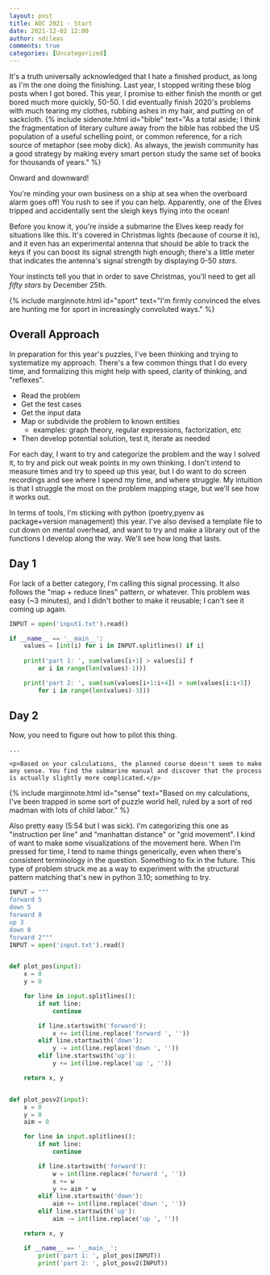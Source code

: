 ```yaml
---
layout: post
title: AOC 2021 - Start
date: 2021-12-02 12:00
author: ndileas
comments: true
categories: [Uncategorized]
---
```


It's a truth universally acknowledged that I hate a finished product, as long as I'm the one doing the finishing. Last year, I stopped writing these blog posts when I got bored. This year, I promise to either finish the month or get bored much more quickly, 50-50. I did eventually finish 2020's problems with much tearing my clothes, rubbing ashes in my hair, and putting on of sackcloth. {% include sidenote.html
            id="bible"
            text="As a total aside; I think the fragmentation of literary culture away from the bible has robbed the US population of a useful schelling point, or common reference, for a rich source of metaphor (see moby dick). As always, the jewish community has a good strategy by making every smart person study the same set of books for thousands of years." %}



Onward and downward!

<div class="aoc">

<p>You're minding your own business on a ship at sea when the overboard alarm goes off! You rush to see if you can help. Apparently, one of the Elves tripped and accidentally sent the sleigh keys flying into the ocean!</p>

<p>Before you know it, you're inside a submarine the Elves keep ready for situations like this. It's covered in Christmas lights (because of course it is), and it even has an experimental antenna that should be able to track the keys if you can boost its signal strength high enough; there's a little meter that indicates the antenna's signal strength by displaying 0-50 <em class="star">stars</em>.</p>

<p>Your instincts tell you that in order to save Christmas, you'll need to get all <em class="star">fifty stars</em> by December 25th.</p>

</div>

{% include marginnote.html 
	id="sport"
	text="I'm firmly convinced the elves are hunting me for sport in increasingly convoluted ways." %}

## Overall Approach

In preparation for this year's puzzles, I've been thinking and trying to systematize my approach. There's a few common things that I do every time, and formalizing this might help with speed, clarity of thinking, and "reflexes".

 - Read the problem
 - Get the test cases
 - Get the input data
 - Map or subdivide the problem to known entities
 	+ examples: graph theory, regular expressions, factorization, etc
 - Then develop potential solution, test it, iterate as needed

For each day, I want to try and categorize the problem and the way I solved it, to try and pick out weak points in my own thinking. I don't intend to measure times and try to speed up this year, but I do want to do screen recordings and see where I spend my time, and where struggle. My intuition is that I struggle the most on the problem mapping stage, but we'll see how it works out. 

In terms of tools, I'm sticking with python (poetry,pyenv as package+version management) this year. I've also devised a template file to cut down on mental overhead, and want to try and make a library out of the functions I develop along the way. We'll see how long that lasts.

## Day 1

For lack of a better category, I'm calling this signal processing. It also follows the "map + reduce lines" pattern, or whatever. This problem was easy (\~3 minutes), and I didn't bother to make it reusable; I can't see it coming up again.
	
```python
INPUT = open('input1.txt').read()

if __name__ == '__main__':
	values = [int(i) for i in INPUT.splitlines() if i]
	
	print('part 1: ', sum(values[i+1] > values[i] f
		or i in range(len(values)-1)))

	print('part 2: ', sum(sum(values[i+1:i+4]) > sum(values[i:i+3]) 
		for i in range(len(values)-3)))
```

## Day 2

<div class="aoc">
	<p>Now, you need to figure out how to <span title="Tank, I need a pilot program for a B212 helicopter.">pilot this thing</span>.</p>
	
	...

	<p>Based on your calculations, the planned course doesn't seem to make any sense. You find the submarine manual and discover that the process is actually slightly more complicated.</p>
</div>

{% include marginnote.html 
	id="sense"
	text="Based on my calculations, I've been trapped in some sort of puzzle world hell, ruled by a sort of red madman with lots of child labor."
	 %}

Also pretty easy (5:54 but I was sick). I'm categorizing this one as "instruction per line" and "manhattan distance" or "grid movement". I kind of want to make some visualizations of the movement here. When I'm pressed for time, I tend to name things generically, even when there's consistent terminology in the question. Something to fix in the future. This type of problem struck me as a way to experiment with the structural pattern matching that's new in python 3.10; something to try.

```python
INPUT = """
forward 5
down 5
forward 8
up 3
down 8
forward 2"""
INPUT = open('input.txt').read()


def plot_pos(input):
    x = 0
    y = 0

    for line in input.splitlines():
        if not line:
            continue

        if line.startswith('forward'):
            x += int(line.replace('forward ', ''))
        elif line.startswith('down'):
            y -= int(line.replace('down ', ''))
        elif line.startswith('up'):
            y += int(line.replace('up ', ''))

    return x, y


def plot_posv2(input):
    x = 0
    y = 0
    aim = 0

    for line in input.splitlines():
        if not line:
            continue

        if line.startswith('forward'):
            w = int(line.replace('forward ', ''))
            x += w
            y += aim * w
        elif line.startswith('down'):
            aim += int(line.replace('down ', ''))
        elif line.startswith('up'):
            aim -= int(line.replace('up ', ''))

    return x, y

	if __name__ == '__main__':
	    print('part 1: ', plot_pos(INPUT))
	    print('part 2: ', plot_posv2(INPUT))
```

